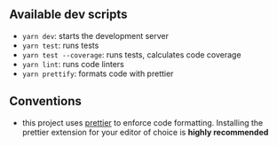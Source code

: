 ## Available dev scripts

* `yarn dev`: starts the development server
* `yarn test`: runs tests
* `yarn test --coverage`: runs tests, calculates code coverage
* `yarn lint`: runs code linters
* `yarn prettify`: formats code with prettier

## Conventions

* this project uses [prettier](https://github.com/prettier/prettier) to enforce
  code formatting. Installing the prettier extension for your editor of choice
  is **highly recommended**
